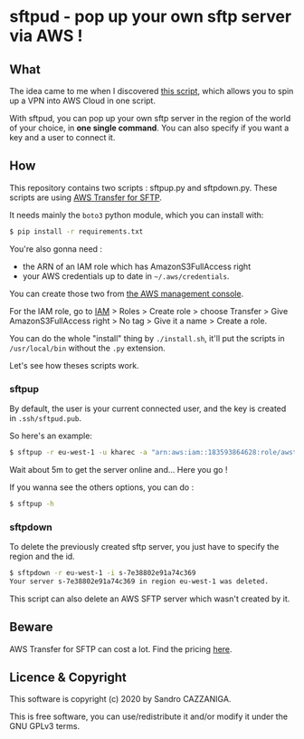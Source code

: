 # sftpud - pop up your own sftp server via AWS !

## What
The idea came to me when I discovered [this script](https://github.com/ttlequals0/autovpn), which allows you to spin up a VPN into AWS Cloud in one script. 

With sftpud, you can pop up your own sftp server in the region of the world of your choice, in **one single command**. You can also specify if you want a key and a user to connect it.

## How
This repository contains two scripts : sftpup.py and sftpdown.py. These scripts are using [AWS Transfer for SFTP](https://aws.amazon.com/sftp/).

It needs mainly the `boto3` python module, which you can install with:

~~~bash
$ pip install -r requirements.txt
~~~

You're also gonna need :
* the ARN of an IAM role which has AmazonS3FullAccess right
* your AWS credentials up to date in `~/.aws/credentials`.

You can create those two from [the AWS management console](https://console.aws.amazon.com).

For the IAM role, go to [IAM](https://console.aws.amazon.com/iam/) > Roles > Create role > choose Transfer > Give AmazonS3FullAccess right > No tag > Give it a name > Create a role.

You can do the whole "install" thing by `./install.sh`, it'll put the scripts in `/usr/local/bin` without the `.py` extension.

Let's see how theses scripts work.

### sftpup

By default, the user is your current connected user, and the key is created in `.ssh/sftpud.pub`. 

So here's an example:

~~~bash
$ sftpup -r eu-west-1 -u kharec -a "arn:aws:iam::183593864628:role/awstransfersftp"
~~~

Wait about 5m to get the server online and... Here you go !

If you wanna see the others options, you can do :

~~~bash
$ sftpup -h
~~~

### sftpdown
To delete the previously created sftp server, you just have to specify the region and the id.

~~~bash
$ sftpdown -r eu-west-1 -i s-7e38802e91a74c369
Your server s-7e38802e91a74c369 in region eu-west-1 was deleted.
~~~

This script can also delete an AWS SFTP server which wasn't created by it.

## Beware
AWS Transfer for SFTP can cost a lot. Find the pricing [here](https://aws.amazon.com/sftp/pricing/).

## Licence & Copyright
This software is copyright (c) 2020 by Sandro CAZZANIGA.

This is free software, you can use/redistribute it and/or modify it under the GNU GPLv3 terms.
